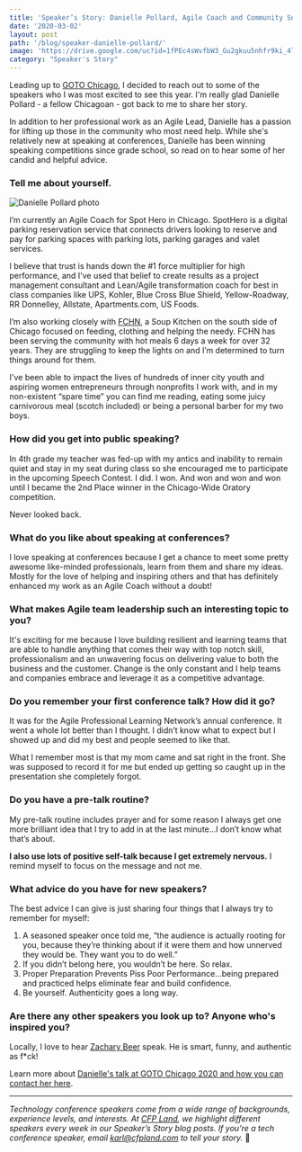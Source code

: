 ```yaml
---
title: 'Speaker’s Story: Danielle Pollard, Agile Coach and Community Supporter'
date: '2020-03-02'
layout: post
path: '/blog/speaker-danielle-pollard/'
image: 'https://drive.google.com/uc?id=1fPEc4sWvfbW3_Gu2gkuu5nhfr9ki_4l0'
category: "Speaker's Story"
---
```


Leading up to [GOTO Chicago](https://gotochgo.com/2020/), I decided to reach out to some of the speakers who I
was most excited to see this year. I'm really glad Danielle Pollard - a fellow Chicagoan - got back to me to share
her story.

In addition to her professional work as an Agile Lead, Danielle has a passion for lifting up those in the community
who most need help. While she's relatively new at speaking at conferences, Danielle has been winning speaking competitions
since grade school, so read on to hear some of her candid and helpful advice.

<!--more-->

### Tell me about yourself.

<img alt="Danielle Pollard photo" src="https://drive.google.com/uc?id=1fPEc4sWvfbW3_Gu2gkuu5nhfr9ki_4l0" class="right" />

I’m currently an Agile Coach for Spot Hero in Chicago. SpotHero is a digital parking reservation service that connects drivers looking to reserve and pay for parking spaces with parking lots, parking garages and valet services.

I believe that trust is hands down the #1 force multiplier for high performance, and I've used that belief to create results as a project management consultant and Lean/Agile transformation coach for best in class companies like UPS, Kohler, Blue Cross Blue Shield, Yellow-Roadway, RR Donnelley, Allstate, Apartments.com, US Foods.

I’m also working closely with [FCHN](http://fchnwecare.com/), a Soup Kitchen on the south side of Chicago focused on feeding, clothing and helping the needy. FCHN has been serving the community with hot meals 6 days a week for over 32 years. They are struggling to keep the lights on and I’m determined to turn things around for them.

I've been able to impact the lives of hundreds of inner city youth and aspiring women entrepreneurs through nonprofits I work with, and in my non-existent “spare time” you can find me reading, eating some juicy carnivorous meal (scotch included) or being a personal barber for my two boys.

### How did you get into public speaking?

In 4th grade my teacher was fed-up with my antics and inability to remain quiet and stay in my seat during class so she encouraged me to participate in the upcoming Speech Contest. I did. I won. And won and won and won until I became the 2nd Place winner in the Chicago-Wide Oratory competition.

Never looked back.

### What do you like about speaking at conferences?

I love speaking at conferences because I get a chance to meet some pretty awesome like-minded professionals, learn from them and share my ideas. Mostly for the love of helping and inspiring others and that has definitely enhanced my work as an Agile Coach without a doubt!

### What makes Agile team leadership such an interesting topic to you?

It's exciting for me because I love building resilient and learning teams that are able to handle anything that comes their way with top notch skill, professionalism and an unwavering focus on delivering value to both the business and the customer. Change is the only constant and I help teams and companies embrace and leverage it as a competitive advantage.

### Do you remember your first conference talk? How did it go?

It was for the Agile Professional Learning Network’s annual conference. It went a whole lot better than I thought. I didn’t know what to expect but I showed up and did my best and people seemed to like that.

What I remember most is that my mom came and sat right in the front. She was supposed to record it for me but ended up getting so caught up in the presentation she completely forgot.

### Do you have a pre-talk routine?

My pre-talk routine includes prayer and for some reason I always get one more brilliant idea that I try to add in at the last minute...I don’t know what that’s about.

**I also use lots of positive self-talk because I get extremely nervous.** I remind myself to focus on the message and not me.

### What advice do you have for new speakers?

The best advice I can give is just sharing four things that I always try to remember for myself:

1. A seasoned speaker once told me, “the audience is actually rooting for you, because they’re thinking about if it were them and how unnerved they would be. They want you to do well.”
2. If you didn’t belong here, you wouldn’t be here. So relax.
3. Proper Preparation Prevents Piss Poor Performance...being prepared and practiced helps eliminate fear and build confidence.
4. Be yourself. Authenticity goes a long way.

### Are there any other speakers you look up to? Anyone who's inspired you?

Locally, I love to hear [Zachary Beer](https://twitter.com/zacharylbeer) speak. He is smart, funny, and authentic as f\*ck!

Learn more about [Danielle's talk at GOTO Chicago 2020 and how you can contact her here](https://gotochgo.com/2020/speakers/1281/danielle-pollard).

---

_Technology conference speakers come from a wide range of backgrounds, experience levels, and interests. At [CFP Land](https://www.cfpland.com/), we highlight different speakers every week in our Speaker’s Story blog posts. If you’re a tech conference speaker, email [karl@cfpland.com](mailto:karl@cfpland.com) to tell your story._ 💌
